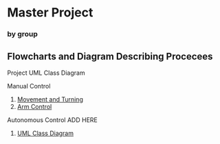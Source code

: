 # Master Project
### by group 


## Flowcharts and Diagram Describing Procecees
Project UML Class Diagram



Manual Control
1. [Movement and Turning](https://github.com/jonbassoon25/Master_Project/blob/main/Manual%20Control%20Movement%20Overview.png)
2. [Arm Control](https://github.com/jonbassoon25/Master_Project/blob/main/Manual%20Control%20Arm%20Overview.png)

Autonomous Control
ADD HERE

1. [UML Class Diagram](https://github.com/jonbassoon25/Master_Project/blob/main/Overarching_UML_Diagram.png)
